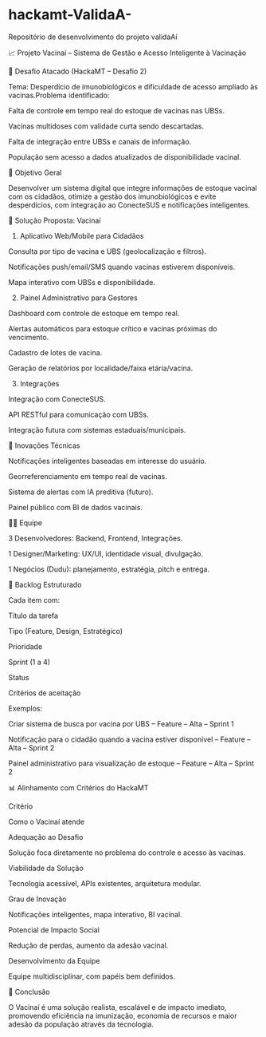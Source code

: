 # hackamt-ValidaA-
Repositório de desenvolvimento do projeto validaAí

📈 Projeto Vacinaí – Sistema de Gestão e Acesso Inteligente à Vacinação

🔧 Desafio Atacado (HackaMT – Desafio 2)

Tema: Desperdício de imunobiológicos e dificuldade de acesso ampliado às vacinas.Problema identificado:

Falta de controle em tempo real do estoque de vacinas nas UBSs.

Vacinas multidoses com validade curta sendo descartadas.

Falta de integração entre UBSs e canais de informação.

População sem acesso a dados atualizados de disponibilidade vacinal.

🌟 Objetivo Geral

Desenvolver um sistema digital que integre informações de estoque vacinal com os cidadãos, otimize a gestão dos imunobiológicos e evite desperdícios, com integração ao ConecteSUS e notificações inteligentes.

🔗 Solução Proposta: Vacinaí

1. Aplicativo Web/Mobile para Cidadãos

Consulta por tipo de vacina e UBS (geolocalização e filtros).

Notificações push/email/SMS quando vacinas estiverem disponíveis.

Mapa interativo com UBSs e disponibilidade.

2. Painel Administrativo para Gestores

Dashboard com controle de estoque em tempo real.

Alertas automáticos para estoque crítico e vacinas próximas do vencimento.

Cadastro de lotes de vacina.

Geração de relatórios por localidade/faixa etária/vacina.

3. Integrações

Integração com ConecteSUS.

API RESTful para comunicação com UBSs.

Integração futura com sistemas estaduais/municipais.

🧠 Inovações Técnicas

Notificações inteligentes baseadas em interesse do usuário.

Georreferenciamento em tempo real de vacinas.

Sistema de alertas com IA preditiva (futuro).

Painel público com BI de dados vacinais.

👨‍💻 Equipe

3 Desenvolvedores: Backend, Frontend, Integrações.

1 Designer/Marketing: UX/UI, identidade visual, divulgação.

1 Negócios (Dudu): planejamento, estratégia, pitch e entrega.

📅 Backlog Estruturado

Cada item com:

Título da tarefa

Tipo (Feature, Design, Estratégico)

Prioridade

Sprint (1 a 4)

Status

Critérios de aceitação

Exemplos:

Criar sistema de busca por vacina por UBS – Feature – Alta – Sprint 1

Notificação para o cidadão quando a vacina estiver disponível – Feature – Alta – Sprint 2

Painel administrativo para visualização de estoque – Feature – Alta – Sprint 2

📊 Alinhamento com Critérios do HackaMT

Critério

Como o Vacinaí atende

Adequação ao Desafio

Solução foca diretamente no problema do controle e acesso às vacinas.

Viabilidade da Solução

Tecnologia acessível, APIs existentes, arquitetura modular.

Grau de Inovação

Notificações inteligentes, mapa interativo, BI vacinal.

Potencial de Impacto Social

Redução de perdas, aumento da adesão vacinal.

Desenvolvimento da Equipe

Equipe multidisciplinar, com papéis bem definidos.

📌 Conclusão

O Vacinaí é uma solução realista, escalável e de impacto imediato, promovendo eficiência na imunização, economia de recursos e maior adesão da população através da tecnologia.
